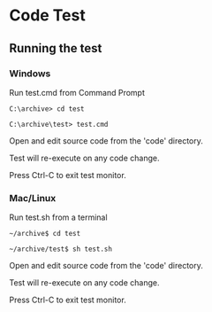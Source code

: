 # Code Test
## Running the test
### Windows

Run test.cmd from Command Prompt

```
C:\archive> cd test

C:\archive\test> test.cmd
```

Open and edit source code from the 'code' directory.

Test will re-execute on any code change.

Press Ctrl-C to exit test monitor.

### Mac/Linux

Run test.sh from a terminal

```
~/archive$ cd test

~/archive/test$ sh test.sh
```

Open and edit source code from the 'code' directory.

Test will re-execute on any code change.

Press Ctrl-C to exit test monitor.
